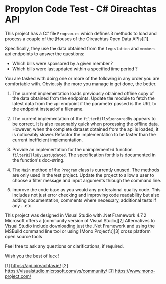 # Propylon Code Test - C# Oireachtas API

This project has a C# file `Program.cs` which defines 3 methods to
load and process a couple of the [Houses of the Oireachtas Open Data APIs][1].

Specifically, they use the data obtained from the `legislation` and `members`
api endpoints to answer the questions:

* Which bills were sponsored by a given member ?
* Which bills were last updated within a specified time period ?

You are tasked with doing one or more of the following in any order you are
comfortable with. Obviously the more you manage to get done, the better.

1. The current implementation loads previously obtained offline copy of the data
   obtained from the endpoints. Update the module to fetch the latest data from
   the api endpoint if the parameter passed is the URL to the endpoint instead
   of a filename.

2. The current implementation of the `filterBillsSponsoredBy` appears to be
   correct. It is also reasonably quick when processing the offline data.
   However, when the complete dataset obtained from the api is loaded, it is
   noticeably slower. Refactor the implementation to be faster than the current
   inefficient implementation.

3. Provide an implementation for the unimplemented function
   `filterBillsByLastUpdated`. The specification for this is documented in the 
   function's doc-string.

4. The `Main` method of the `Program` class is currently unused. The methods are
    only used in the test project. Update the project to allow a user to choose
    a filter message and input arguments through the command line.

5. Improve the code base as you would any professional quality code. This
   includes not just error checking and improving code readability but also
   adding documentation, comments where necessary, additional tests if any ...etc.

This project was designed in Visual Studio with .Net Framework 4.7.2
Microsoft offers a [community version of Visual Studio][2]
Alternatives to Visual Studio include downloading just the .Net Framework and using
the MSBuild command line tool or using [Mono Project's][3] cross platform open source tools

Feel free to ask any questions or clarifications, if required.

Wish you the best of luck !

[1] https://api.oireachtas.ie/
[2] https://visualstudio.microsoft.com/vs/community/
[3] https://www.mono-project.com/
